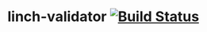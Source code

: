 # linch-validator [![Build Status](https://travis-ci.org/linchproject/linch-validator.svg)](https://travis-ci.org/linchproject/linch-validator)
